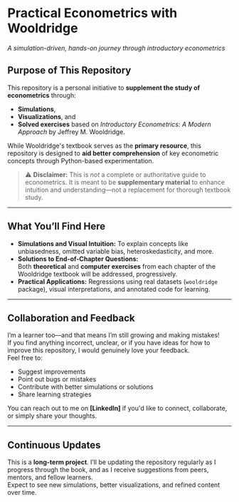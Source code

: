 # Practical Econometrics with Wooldridge  
_A simulation-driven, hands-on journey through introductory econometrics_

## Purpose of This Repository

This repository is a personal initiative to **supplement the study of econometrics** through:
- **Simulations**,  
- **Visualizations**, and  
- **Solved exercises** based on *Introductory Econometrics: A Modern Approach* by Jeffrey M. Wooldridge.

While Wooldridge's textbook serves as the **primary resource**, this repository is designed to **aid better comprehension** of key econometric concepts through Python-based experimentation.

> ⚠️ **Disclaimer:** This is *not* a complete or authoritative guide to econometrics. It is meant to be **supplementary material** to enhance intuition and understanding—not a replacement for thorough textbook study.

---

## What You’ll Find Here

- **Simulations and Visual Intuition:** To explain concepts like unbiasedness, omitted variable bias, heteroskedasticity, and more.
- **Solutions to End-of-Chapter Questions:**  
   Both **theoretical** and **computer exercises** from each chapter of the Wooldridge textbook will be addressed, progressively.
- **Practical Applications:** Regressions using real datasets (`wooldridge` package), visual interpretations, and annotated code for learning.

---

## Collaboration and Feedback

I’m a learner too—and that means I’m still growing and making mistakes!  
If you find anything incorrect, unclear, or if you have ideas for how to improve this repository, I would genuinely love your feedback.  
Feel free to:
- Suggest improvements  
- Point out bugs or mistakes  
- Contribute with better simulations or solutions  
- Share learning strategies

You can reach out to me on **[LinkedIn]** if you'd like to connect, collaborate, or simply share your thoughts.

---

## Continuous Updates

This is a **long-term project**. I’ll be updating the repository regularly as I progress through the book, and as I receive suggestions from peers, mentors, and fellow learners.  
Expect to see new simulations, better visualizations, and refined content over time.

